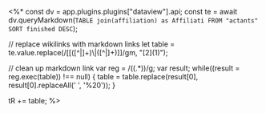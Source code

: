 <%*
const dv = app.plugins.plugins["dataview"].api;
const te = await dv.queryMarkdown(`
	TABLE join(affiliation) as Affiliati
	FROM "actants"
	SORT finished DESC
`);

// replace wikilinks with markdown links
let table = te.value.replace(/\[\[([^|]+)\\\|([^|]+)\]\]/gm, "[$2]($1)");

// clean up markdown link
var reg = /(\(.*\))/g;
var result;
while((result = reg.exec(table)) !== null) {
	table = table.replace(result[0], result[0].replaceAll(' ', '%20'));
}

tR += table;
%>